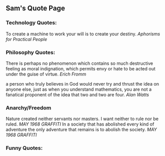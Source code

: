 ## Sam's Quote Page

### Technology Quotes:
To create a machine to work your will is to create your destiny.    _Aphorisms for Practical People_


### Philosophy Quotes:
There is perhaps no phenomenon which contains so much destructive feeling as moral indignation, which permits envy or hate to be acted out under the guise of virtue.   _Erich Fromm_

a person who truly believes in God would never try and thrust the idea on anyone else, just as when you understand mathematics, you are not a fanatical proponent of the idea that two and two are four.    _Alan Watts_


### Anarchy/Freedom
Nature created neither servants nor masters. I want neither to rule nor be ruled.   _MAY 1968 GRAFFITI_
In a society that has abolished every kind of adventure the only adventure that remains is to abolish the society.    _MAY 1968 GRAFFITI_


### Funny Quotes:


